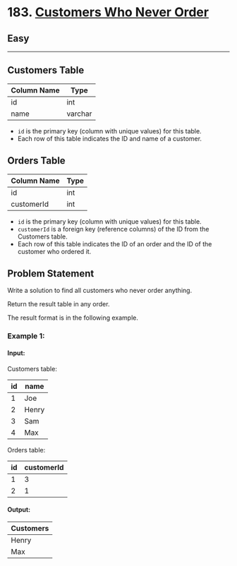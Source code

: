 # 183. [Customers Who Never Order](https://leetcode.com/problems/customers-who-never-order/description/)

## Easy
<hr><div>

## Customers Table

| Column Name | Type    |
|-------------|---------|
| id          | int     |
| name        | varchar |

- `id` is the primary key (column with unique values) for this table.
- Each row of this table indicates the ID and name of a customer.

## Orders Table

| Column Name | Type |
|-------------|------|
| id          | int  |
| customerId  | int  |

- `id` is the primary key (column with unique values) for this table.
- `customerId` is a foreign key (reference columns) of the ID from the Customers table.
- Each row of this table indicates the ID of an order and the ID of the customer who ordered it.

## Problem Statement

Write a solution to find all customers who never order anything.

Return the result table in any order.

The result format is in the following example.

### Example 1:

#### Input:

Customers table:

| id | name  |
|----|-------|
| 1  | Joe   |
| 2  | Henry |
| 3  | Sam   |
| 4  | Max   |

Orders table:

| id | customerId |
|----|------------|
| 1  | 3          |
| 2  | 1          |

#### Output:

| Customers |
|-----------|
| Henry     |
| Max       |
